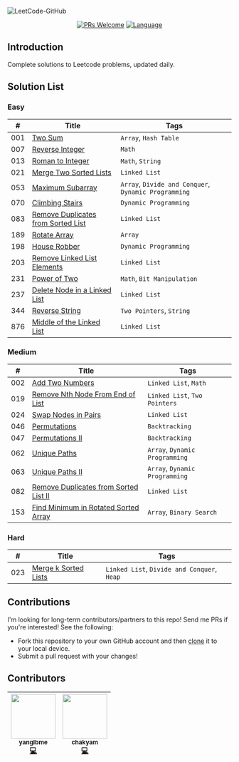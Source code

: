 
![LeetCode-GitHub](http://p9ucdlghd.bkt.clouddn.com/leetcode-github.png)

<center>

[![PRs Welcome](https://img.shields.io/badge/PRs-Welcome-brightgreen.svg)](http://makeapullrequest.com)
[![Language](https://img.shields.io/badge/Lang-Java%2FPython%2FJS%2FCPP%2FGo%2F...-blue.svg)](https://github.com/yanglbme/leetcode)

</center>

## Introduction
Complete solutions to Leetcode problems, updated daily.

## Solution List

### Easy

| # | Title | Tags |
|---|---|---|
| 001 | [Two Sum](https://github.com/yanglbme/leetcode/tree/master/solution/001.Two%20Sum) | `Array`, `Hash Table` |
| 007 | [Reverse Integer](https://github.com/yanglbme/leetcode/tree/master/solution/007.Reverse%20Integer) | `Math` |
| 013 | [Roman to Integer](https://github.com/yanglbme/leetcode/tree/master/solution/013.Roman%20to%20Integer) | `Math`, `String` |
| 021 | [Merge Two Sorted Lists](https://github.com/yanglbme/leetcode/tree/master/solution/021.Merge%20Two%20Sorted%20Lists) | `Linked List` |
| 053 | [Maximum Subarray](https://github.com/yanglbme/leetcode/tree/master/solution/053.Maximum%20Subarray) | `Array`, `Divide and Conquer`, `Dynamic Programming` |
| 070 | [Climbing Stairs](https://github.com/yanglbme/leetcode/tree/master/solution/070.Climbing%20Stairs) | `Dynamic Programming` |
| 083 | [Remove Duplicates from Sorted List](https://github.com/yanglbme/leetcode/tree/master/solution/083.Remove%20Duplicates%20from%20Sorted%20List) | `Linked List` |
| 189 | [Rotate Array](https://github.com/yanglbme/leetcode/tree/master/solution/189.Rotate%20Array) | `Array` |
| 198 | [House Robber](https://github.com/yanglbme/leetcode/tree/master/solution/198.House%20Robber) | `Dynamic Programming` |
| 203 | [Remove Linked List Elements](https://github.com/yanglbme/leetcode/tree/master/solution/203.Remove%20Linked%20List%20Elements) | `Linked List` |
| 231 | [Power of Two](https://github.com/yanglbme/leetcode/tree/master/solution/231.Power%20of%20Two) | `Math`, `Bit Manipulation` |
| 237 | [Delete Node in a Linked List](https://github.com/yanglbme/leetcode/tree/master/solution/237.Delete%20Node%20in%20a%20Linked%20List) | `Linked List` |
| 344 | [Reverse String](https://github.com/yanglbme/leetcode/tree/master/solution/344.Reverse%20String) | `Two Pointers`, `String` |
| 876 | [Middle of the Linked List](https://github.com/yanglbme/leetcode/tree/master/solution/876.Middle%20of%20the%20Linked%20List) | `Linked List` |


### Medium

| # | Title | Tags |
|---|---|---|
| 002 | [Add Two Numbers](https://github.com/yanglbme/leetcode/tree/master/solution/002.Add%20Two%20Numbers) | `Linked List`, `Math` |
| 019 | [Remove Nth Node From End of List](https://github.com/yanglbme/leetcode/tree/master/solution/019.Remove%20Nth%20Node%20From%20End%20of%20List) | `Linked List`, `Two Pointers` |
| 024 | [Swap Nodes in Pairs](https://github.com/yanglbme/leetcode/tree/master/solution/024.Swap%20Nodes%20in%20Pairs) | `Linked List` |
| 046 | [Permutations](https://github.com/yanglbme/leetcode/tree/master/solution/046.Permutations) | `Backtracking` |
| 047 | [Permutations II](https://github.com/yanglbme/leetcode/tree/master/solution/047.Permutations%20II) | `Backtracking` |
| 062 | [Unique Paths](https://github.com/yanglbme/leetcode/tree/master/solution/062.Unique%20Paths) | `Array`, `Dynamic Programming` |
| 063 | [Unique Paths II](https://github.com/yanglbme/leetcode/tree/master/solution/063.Unique%20Paths%20II) | `Array`, `Dynamic Programming` |
| 082 | [Remove Duplicates from Sorted List II](https://github.com/yanglbme/leetcode/tree/master/solution/082.Remove%20Duplicates%20from%20Sorted%20List%20II) | `Linked List` |
| 153 | [Find Minimum in Rotated Sorted Array](https://github.com/yanglbme/leetcode/tree/master/solution/153.Find%20Minimum%20in%20Rotated%20Sorted%20Array) | `Array`, `Binary Search` |


### Hard

| # | Title | Tags |
|---|---|---|
| 023 | [Merge k Sorted Lists](https://github.com/yanglbme/leetcode/tree/master/solution/023.Merge%20k%20Sorted%20Lists) | `Linked List`, `Divide and Conquer`, `Heap` |

## Contributions
I'm looking for long-term contributors/partners to this repo! Send me PRs if you're interested! See the following:
- Fork this repository to your own GitHub account and then [clone](https://help.github.com/articles/cloning-a-repository/) it to your local device.
- Submit a pull request with your changes!

## Contributors

<!-- ALL-CONTRIBUTORS-LIST:START - Do not remove or modify this section -->
| <center> [<img src="https://avatars3.githubusercontent.com/u/21008209?v=4" width="100px;"/><br /><sub><b>yanglbme</b></sub>](https://github.com/yanglbme)<br />[💻](https://github.com/yanglbme/leetcode/commits?author=yanglbme "Code") </center> | <center> [<img src="https://avatars3.githubusercontent.com/u/23625436?v=4" width="100px;"/><br /><sub><b>chakyam</b></sub>](https://github.com/chakyam)<br />[💻](https://github.com/yanglbme/leetcode/commits?author=chakyam "Code") </center> | 
|---|---|

<!-- ALL-CONTRIBUTORS-LIST:END -->
